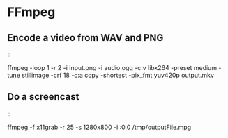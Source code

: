 # FFmpeg
Encode a video from WAV and PNG
-------------------------------

::

 ffmpeg -loop 1 -r 2 -i input.png -i audio.ogg -c:v libx264 -preset medium -tune stillimage -crf 18 -c:a copy -shortest -pix_fmt yuv420p output.mkv

Do a screencast
---------------

::

 ffmpeg -f x11grab -r 25 -s 1280x800 -i :0.0 /tmp/outputFile.mpg

